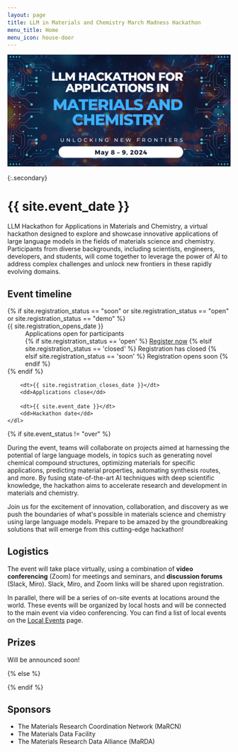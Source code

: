 ```yaml
---
layout: page
title: LLM in Materials and Chemistry March Madness Hackathon
menu_title: Home
menu_icon: house-door
---
```


<center>
    <img src='assets/banner2.png'>
</center>

{:.secondary}
# {{ site.event_date }}

<!-- REMOVE THIS SECTION when you use this template -->
<div class="lead" markdown="1">
LLM Hackathon for Applications in Materials and Chemistry, a virtual hackathon designed to explore and showcase innovative applications of large language models in the fields of materials science and chemistry. Participants from diverse backgrounds, including scientists, engineers, developers, and students, will come together to leverage the power of AI to address complex challenges and unlock new frontiers in these rapidly evolving domains.
</div>
<!-- END of section to remove -->

<div class="aside">
    <div id="countdown" class="text-center"></div>
    <h2><i class="bi bi-calendar3"></i> Event timeline</h2>
    <dl>
        {% if site.registration_status == "soon" or site.registration_status == "open" or site.registration_status == "demo" %}
            <dt>{{ site.registration_opens_date }}</dt>
            <dd>
                Applications open for participants<br>
                {% if site.registration_status == 'open' %}
                    <a href="{{ site.baseurl }}{% link registration.md %}" class="btn">Register now</a>
                {% elsif site.registration_status == 'closed' %}
                    <a class="btn disabled">Registration has closed</a>
                {% elsif site.registration_status == 'soon' %}
                    <a class="btn disabled">Registration opens soon</a>
                {% endif %}
            </dd>
        {% endif %}

        <dt>{{ site.registration_closes_date }}</dt>
        <dd>Applications close</dd>

        <dt>{{ site.event_date }}</dt>
        <dd>Hackathon date</dd>
    </dl>
</div>

{% if site.event_status != "over" %}

During the event, teams will collaborate on projects aimed at harnessing the potential of large language models, in topics such as generating novel chemical compound structures, optimizing materials for specific applications, predicting material properties, automating synthesis routes, and more. By fusing state-of-the-art AI techniques with deep scientific knowledge, the hackathon aims to accelerate research and development in materials and chemistry.

Join us for the excitement of innovation, collaboration, and discovery as we push the boundaries of what's possible in materials science and chemistry using large language models. Prepare to be amazed by the groundbreaking solutions that will emerge from this cutting-edge hackathon!

## Logistics

The event will take place virtually, using a combination of **video
conferencing** (Zoom) for meetings and seminars, and **discussion forums**
(Slack, Miro). Slack, Miro, and Zoom links will be shared upon registration. 

In parallel, there will be a series of on-site events at locations around the world. These events will be organized by local hosts and will be connected to the main event via video conferencing. You can find a list of local events on the [Local Events](/local_events) page.

## Prizes

Will be announced soon! 


{% else %}


{% endif %}


## Sponsors 

- The Materials Research Coordination Network (MaRCN)
- The Materials Data Facility
- The Materials Research Data Alliance (MaRDA)
